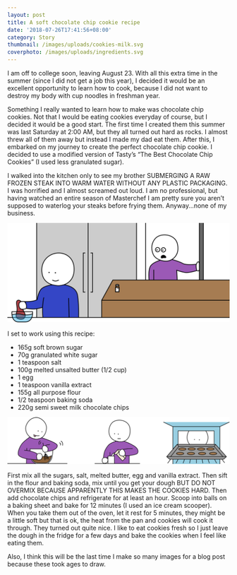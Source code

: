 ```yaml
---
layout: post
title: A soft chocolate chip cookie recipe
date: '2018-07-26T17:41:56+08:00'
category: Story
thumbnail: /images/uploads/cookies-milk.svg
coverphoto: /images/uploads/ingredients.svg
---
```

I am off to college soon, leaving August 23. With all this extra time in the summer (since I did not get a job this year), I decided it would be an excellent opportunity to learn how to cook, because I did not want to destroy my body with cup noodles in freshman year. 

Something I really wanted to learn how to make was chocolate chip cookies. Not that I would be eating cookies everyday of course, but I decided it would be a good start. The first time I created them this summer was last Saturday at 2:00 AM, but they all turned out hard as rocks. I almost threw all of them away but instead I made my dad eat them. After this, I embarked on my journey to create the perfect chocolate chip cookie. I decided to use a modified version of Tasty’s “The Best Chocolate Chip Cookies” (I used less granulated sugar).

I walked into the kitchen only to see my brother SUBMERGING A RAW FROZEN STEAK INTO WARM WATER WITHOUT ANY PLASTIC PACKAGING. I was horrified and I almost screamed out loud. I am no professional, but having watched an entire season of Masterchef I am pretty sure you aren’t supposed to waterlog your steaks before frying them. Anyway…none of my business. 

![Steak in water](/images/uploads/steak.svg)

I set to work using this recipe: 

* 165g soft brown sugar
* 70g granulated white sugar
* 1 teaspoon salt
* 100g melted unsalted butter (1/2 cup)
* 1 egg
* 1 teaspoon vanilla extract
* 155g all purpose flour
* 1/2 teaspoon baking soda
* 220g semi sweet milk chocolate chips 

![Making cookies](/images/uploads/making-cookies.svg)

First mix all the sugars, salt, melted butter, egg and vanilla extract. Then sift in the flour and baking soda, mix until you get your dough BUT DO NOT OVERMIX BECAUSE APPARENTLY THIS MAKES THE COOKIES HARD. Then add chocolate chips and refrigerate for at least an hour. Scoop into balls on a baking sheet and bake for 12 minutes (I used an ice cream scooper). When you take them out of the oven, let it rest for 5 minutes, they might be a little soft but that is ok, the heat from the pan and cookies will cook it through. They turned out quite nice. I like to eat cookies fresh so I just leave the dough in the fridge for a few days and bake the cookies when I feel like eating them.

Also, I think this will be the last time I make so many images for a blog post because these took ages to draw.
